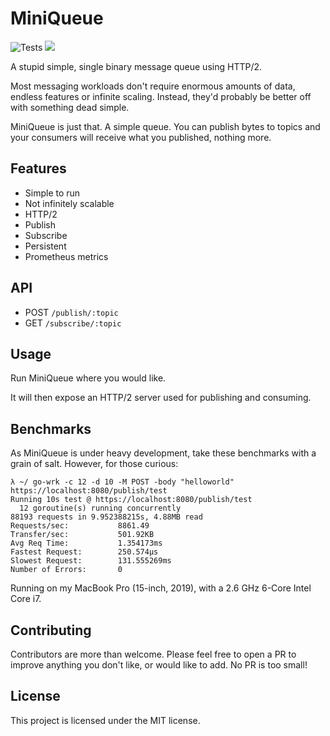 # MiniQueue

![Tests](https://github.com/tomarrell/miniqueue/workflows/Tests/badge.svg)
<img src="https://img.shields.io/badge/status-WIP-yellow">

A stupid simple, single binary message queue using HTTP/2.

Most messaging workloads don't require enormous amounts of data, endless
features or infinite scaling. Instead, they'd probably be better off with
something dead simple.

MiniQueue is just that. A simple queue. You can publish bytes to topics and your
consumers will receive what you published, nothing more.

## Features

- Simple to run
- Not infinitely scalable
- HTTP/2
- Publish
- Subscribe
- Persistent
- Prometheus metrics

## API

- POST `/publish/:topic`
- GET `/subscribe/:topic`

## Usage

Run MiniQueue where you would like.

It will then expose an HTTP/2 server used for publishing and consuming.

## Benchmarks

As MiniQueue is under heavy development, take these benchmarks with a grain of
salt. However, for those curious:

```
λ ~/ go-wrk -c 12 -d 10 -M POST -body "helloworld" https://localhost:8080/publish/test
Running 10s test @ https://localhost:8080/publish/test
  12 goroutine(s) running concurrently
88193 requests in 9.952388215s, 4.88MB read
Requests/sec:           8861.49
Transfer/sec:           501.92KB
Avg Req Time:           1.354173ms
Fastest Request:        250.574µs
Slowest Request:        131.555269ms
Number of Errors:       0
```

Running on my MacBook Pro (15-inch, 2019), with a 2.6 GHz 6-Core Intel Core i7.

## Contributing

Contributors are more than welcome. Please feel free to open a PR to improve anything you don't like, or would like to add. No PR is too small!

## License

This project is licensed under the MIT license.
